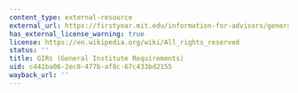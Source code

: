 ```yaml
---
content_type: external-resource
external_url: https://firstyear.mit.edu/information-for-advisors/general-institute-requirements-girs/
has_external_license_warning: true
license: https://en.wikipedia.org/wiki/All_rights_reserved
status: ''
title: GIRs (General Institute Requirements)
uid: c441ba06-2ec8-477b-af8c-67c433bd2155
wayback_url: ''
---
```

